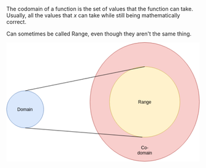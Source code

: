 The codomain of a function is the set of values that the function can take. Usually, all the values that $x$ can take while still being mathematically correct.

Can sometimes be called Range, even though they aren't the same thing.

![domain-codomain-graph](/img/domain-codomain-range.png)